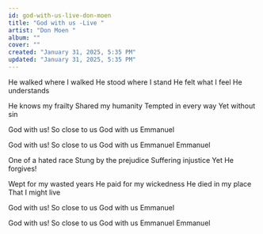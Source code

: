 ```yaml
---
id: god-with-us-live-don-moen
title: "God with us -Live "
artist: "Don Moen "
album: ""
cover: ""
created: "January 31, 2025, 5:35 PM"
updated: "January 31, 2025, 5:35 PM"
---
```


He walked where I walked
He stood where I stand
He felt what I feel
He understands

He knows my frailty
Shared my humanity
Tempted in every way
Yet without sin

God with us!
So close to us
God with us
Emmanuel

God with us!
So close to us
God with us
Emmanuel
Emmanuel

One of a hated race
Stung by the prejudice
Suffering injustice
Yet He forgives!

Wept for my wasted years
He paid for my wickedness
He died in my place
That I might live

God with us!
So close to us
God with us
Emmanuel

God with us!
So close to us
God with us
Emmanuel 
Emmanuel 